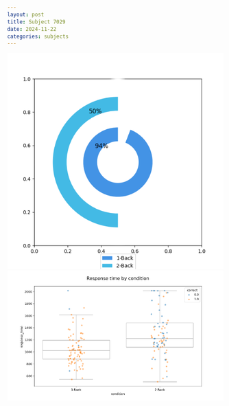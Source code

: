 ```yaml
---
layout: post
title: Subject 7029
date: 2024-11-22
categories: subjects
---
```


![](data/7029/run-7/7029_accuracy_by_condition.png)
![](data/7029/run-7/7029_response_time_by_condition.png)
